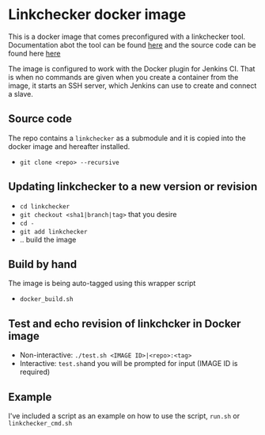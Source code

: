 # Linkchecker docker image


This is a docker image that comes preconfigured with a linkchecker tool. Documentation abot the tool can be found [here](https://linkcheck.github.io/linkchecker/) and the source code can be found here [here](https://github.com/linkcheck/linkchecker)

The image is configured to work with the Docker plugin for Jenkins CI. That is when no commands are given when you create a container from the image, it starts an SSH server, which Jenkins can use to create and connect a slave.

## Source code
The repo contains a `linkchecker` as a submodule and it is copied into the docker image and hereafter installed. 

* `git clone <repo> --recursive`

## Updating linkchecker to a new version or revision

* `cd linkchecker`
* `git checkout <sha1|branch|tag>` that you desire
* `cd -`
* `git add linkchecker`
* .. build the image


## Build by hand

The image is being auto-tagged using this wrapper script
* `docker_build.sh`

## Test and echo revision of linkchcker in Docker image

* Non-interactive: `./test.sh <IMAGE ID>|<repo>:<tag>`
* Interactive: `test.sh`and you will be prompted for input (IMAGE ID is required)

## Example

I've included a script as an example on how to use the script, `run.sh` or `linkchecker_cmd.sh`

